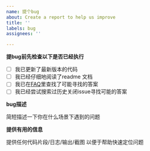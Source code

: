 ```yaml
---
name: 提个bug
about: Create a report to help us improve
title: ''
labels: bug
assignees: ''

---
```


**提bug前先检查以下是否已经执行**

- [ ] 我已更新了最新版本的代码
- [ ] 我已经仔细地阅读了readme 文档
- [ ] 我已在[FAQ](https://github.com/danni-cool/wechatbot-webhook/issues/72)里查找了可能寻找的答案
- [ ] 我已经尝试搜索过历史关闭issue寻找可能的答案

**bug描述**

简短描述一下你在什么场景下遇到的问题


**提供有用的信息**

提供任何代码片段/日志/输出/截图 以便于帮助快速定位问题

